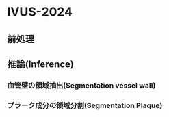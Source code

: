 # IVUS-2024

## 前処理

## 推論(Inference)
### 血管壁の領域抽出(Segmentation vessel wall)




### プラーク成分の領域分割(Segmentation Plaque)

